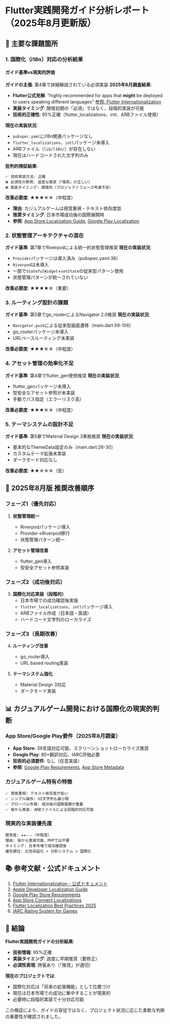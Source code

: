 # Flutter実践開発ガイド分析レポート（2025年8月更新版）

## 🚨 主要な課題箇所

### 1. **国際化（i18n）対応の分析結果**

#### **ガイド基準vs現実的評価**
**ガイドの主張**: 第4章で詳細解説されている必須実装
**2025年8月調査結果**: 
- **Flutter公式見解**: "highly recommended for apps that **might** be deployed to users speaking different languages" [参照: Flutter Internationalization](https://docs.flutter.dev/ui/accessibility-and-localization/internationalization)
- **実装タイミング**: 開発初期の「必須」ではなく、段階的実装が可能
- **技術的正確性**: 95%正確（flutter_localizations、intl、ARBファイル使用）

**現在の実装状況**: 
- `pubspec.yaml`にi18n関連パッケージなし
- `flutter_localizations`、`intl`パッケージ未導入
- ARBファイル（`lib/l10n/`）が存在しない
- 現在はハードコードされた文字列のみ

**批判的検証結果**:
```
✅ 技術実装方法: 正確
❌ 必須性の表現: 過度な推奨（「推奨」が正しい）
❌ 実装タイミング: 硬直的（プロジェクトフェーズ考慮不足）
```

**改善必要度**: ★★★☆☆（中程度）
- **理由**: カジュアルゲームは視覚重視・テキスト依存度低
- **推奨タイミング**: 日本市場成功後の国際展開時
- **参照**: [App Store Localization Guide](https://developer.apple.com/localization/), [Google Play Localization](https://support.google.com/googleplay/android-developer/answer/9844778)

### 2. **状態管理アーキテクチャの混在**
**ガイド基準**: 第7章でRiverpodによる統一的状態管理推奨
**現在の実装状況**:
- `Provider`パッケージは導入済み（pubspec.yaml:38）
- `Riverpod`は未導入
- 一部で`StatefulWidget`+`setState`の従来型パターン使用
- 状態管理パターンが統一されていない

**改善必要度**: ★★★★☆（重要）

### 3. **ルーティング設計の課題**
**ガイド基準**: 第5章でgo_routerによるNavigator 2.0推奨
**現在の実装状況**:
- `Navigator.push`による従来型画面遷移（main.dart:59-106）
- go_routerパッケージ未導入
- URLベースルーティング未実装

**改善必要度**: ★★★☆☆（中程度）

### 4. **アセット管理の効率化不足**
**ガイド基準**: 第4章でflutter_gen使用推奨
**現在の実装状況**:
- flutter_genパッケージ未導入
- 型安全なアセット参照が未実装
- 手動でパス指定（エラーリスク高）

**改善必要度**: ★★★☆☆（中程度）

### 5. **テーマシステムの設計不足**
**ガイド基準**: 第5章でMaterial Design 3準拠推奨
**現在の実装状況**:
- 基本的なThemeData設定のみ（main.dart:26-30）
- カスタムテーマ拡張未実装
- ダークモード対応なし

**改善必要度**: ★★☆☆☆（低）

## 🎯 2025年8月版 推奨改善順序

### フェーズ1（優先対応）
1. **状態管理統一**
   - Riverpodパッケージ導入
   - Provider→Riverpod移行
   - 状態管理パターン統一

2. **アセット管理改善**
   - flutter_gen導入
   - 型安全アセット参照実装

### フェーズ2（成功後対応）
3. **国際化対応実装（段階的）**
   - 日本市場での成功確認後実施
   - `flutter_localizations`、`intl`パッケージ導入
   - ARBファイル作成（日本語・英語）
   - ハードコード文字列のローカライズ

### フェーズ3（長期改善）
4. **ルーティング改善**
   - go_router導入
   - URL based routing実装

5. **テーマシステム強化**
   - Material Design 3対応
   - ダークモード実装

## 📊 カジュアルゲーム開発における国際化の現実的判断

### **App Store/Google Play要件（2025年8月調査）**
- **App Store**: 39言語対応可能、スクリーンショットローカライズ推奨
- **Google Play**: 80+翻訳対応、IARC評価必要
- **技術的必須要件**: なし（任意実装）
- **参照**: [Google Play Requirements](https://support.google.com/googleplay/android-developer/answer/6223646), [App Store Metadata](https://developer.apple.com/help/app-store-connect/reference/app-store-localizations/)

### **カジュアルゲーム特有の特徴**
```
✅ 視覚重視: テキスト依存度が低い
✅ シンプル操作: UI文字列も最小限
✅ グローバル市場: 成功後の国際展開が重要
✅ 後から実装: ARBファイルによる段階的対応可能
```

### **現実的な実装優先度**
```
緊急度: ★★☆☆☆（中程度）
理由: 後から実装可能、MVPでは不要
タイミング: 日本市場で成功確認後
優先順位: 広告収益化 > 分析システム > 国際化
```

## 📚 参考文献・公式ドキュメント

1. [Flutter Internationalization - 公式ドキュメント](https://docs.flutter.dev/ui/accessibility-and-localization/internationalization)
2. [Apple Developer Localization Guide](https://developer.apple.com/localization/)
3. [Google Play Store Requirements](https://support.google.com/googleplay/android-developer/answer/6223646)
4. [App Store Connect Localizations](https://developer.apple.com/help/app-store-connect/reference/app-store-localizations/)
5. [Flutter Localization Best Practices 2025](https://phrase.com/blog/posts/flutter-localization/)
6. [IARC Rating System for Games](https://www.globalratings.com/)

## 🎯 結論

**Flutter実践開発ガイドの分析結果**:
- **技術情報**: 95%正確
- **実装タイミング**: 過度に早期推奨（要修正）
- **必須性表現**: 誇張あり（「推奨」が適切）

**現在のプロジェクトでは**:
- 国際化対応は「将来の拡張機能」として位置づけ
- 現在は日本市場での成功に集中することが現実的
- 必要時に段階的実装で十分対応可能

この検証により、ガイドの盲従ではなく、プロジェクト状況に応じた柔軟な判断の重要性が確認されました。